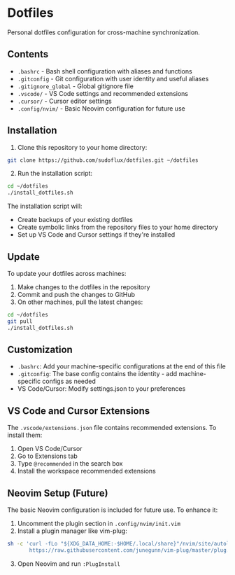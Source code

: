 # Dotfiles

Personal dotfiles configuration for cross-machine synchronization.

## Contents

- `.bashrc` - Bash shell configuration with aliases and functions
- `.gitconfig` - Git configuration with user identity and useful aliases
- `.gitignore_global` - Global gitignore file
- `.vscode/` - VS Code settings and recommended extensions
- `.cursor/` - Cursor editor settings
- `.config/nvim/` - Basic Neovim configuration for future use

## Installation

1. Clone this repository to your home directory:

```bash
git clone https://github.com/sudoflux/dotfiles.git ~/dotfiles
```

2. Run the installation script:

```bash
cd ~/dotfiles
./install_dotfiles.sh
```

The installation script will:
- Create backups of your existing dotfiles
- Create symbolic links from the repository files to your home directory
- Set up VS Code and Cursor settings if they're installed

## Update

To update your dotfiles across machines:

1. Make changes to the dotfiles in the repository
2. Commit and push the changes to GitHub
3. On other machines, pull the latest changes:

```bash
cd ~/dotfiles
git pull
./install_dotfiles.sh
```

## Customization

- `.bashrc`: Add your machine-specific configurations at the end of this file
- `.gitconfig`: The base config contains the identity - add machine-specific configs as needed
- VS Code/Cursor: Modify settings.json to your preferences

## VS Code and Cursor Extensions

The `.vscode/extensions.json` file contains recommended extensions. To install them:

1. Open VS Code/Cursor
2. Go to Extensions tab
3. Type `@recommended` in the search box
4. Install the workspace recommended extensions

## Neovim Setup (Future)

The basic Neovim configuration is included for future use. To enhance it:

1. Uncomment the plugin section in `.config/nvim/init.vim`
2. Install a plugin manager like vim-plug:

```bash
sh -c 'curl -fLo "${XDG_DATA_HOME:-$HOME/.local/share}"/nvim/site/autoload/plug.vim --create-dirs \
       https://raw.githubusercontent.com/junegunn/vim-plug/master/plug.vim'
```

3. Open Neovim and run `:PlugInstall`
